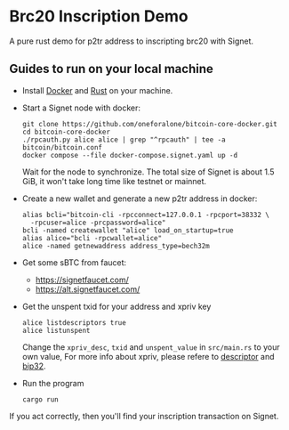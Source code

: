 # Brc20 Inscription Demo

A pure rust demo for p2tr address to inscripting brc20 with Signet.

## Guides to run on your local machine

- Install [Docker][docker] and [Rust][rust] on your machine.

[docker]: https://www.docker.com/products/docker-desktop/
[rust]: https://www.rust-lang.org/tools/install

- Start a Signet node with docker:

  ```shell
  git clone https://github.com/oneforalone/bitcoin-core-docker.git
  cd bitcoin-core-docker
  ./rpcauth.py alice alice | grep "^rpcauth" | tee -a bitcoin/bitcoin.conf
  docker compose --file docker-compose.signet.yaml up -d
  ```

  Wait for the node to synchronize. The total size of Signet is about 1.5 GiB,
  it won't take long time like testnet or mainnet.

- Create a new wallet and generate a new p2tr address in docker:

  ```shell
  alias bcli="bitcoin-cli -rpcconnect=127.0.0.1 -rpcport=38332 \
    -rpcuser=alice -prcpassword=alice"
  bcli -named createwallet "alice" load_on_startup=true
  alias alice="bcli -rpcwallet=alice"
  alice -named getnewaddress address_type=bech32m
  ```

- Get some sBTC from faucet:

  - https://signetfaucet.com/
  - https://alt.signetfaucet.com/

- Get the unspent txid for your address and xpriv key

  ```shell
  alice listdescriptors true
  alice listunspent
  ```

  Change the `xpriv_desc`, `txid` and `unspent_value` in `src/main.rs` to your
  own value, For more info about xpriv, please refere to [descriptor][descriptor]
  and [bip32][bip32].

[descriptor]: https://github.com/bitcoin/bitcoin/blob/master/doc/descriptors.md
[bip32]: https://github.com/bitcoin/bips/blob/master/bip-0032.mediawiki

- Run the program
  ```shell
  cargo run
  ```

If you act correctly, then you'll find your inscription transaction on Signet.
